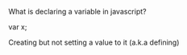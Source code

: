What is declaring a variable in javascript?

var x;

Creating but not setting a value to it (a.k.a defining)

